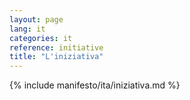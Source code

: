 ```yaml
---
layout: page
lang: it
categories: it
reference: initiative
title: "L'iniziativa"
---
```


{% include manifesto/ita/iniziativa.md %}